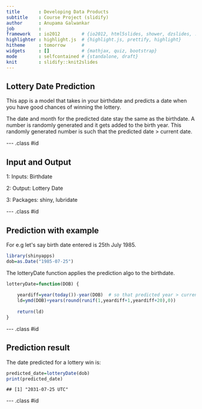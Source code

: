 ```yaml
---
title       : Developing Data Products
subtitle    : Course Project (slidify)
author      : Anupama Galwankar 
job         : 
framework   : io2012        # {io2012, html5slides, shower, dzslides, ...}
highlighter : highlight.js  # {highlight.js, prettify, highlight}
hitheme     : tomorrow      # 
widgets     : []            # {mathjax, quiz, bootstrap}
mode        : selfcontained # {standalone, draft}
knit        : slidify::knit2slides
---
```


## Lottery Date Prediction

This app is a model that takes in your birthdate and predicts a date when you have good chances of winning the lottery. 

The date and month for the predicted date stay the same as the birthdate. A number is  randomly generated and it gets added to the birth year. This randomly generated number is 
such that the predicted date > current date.

--- .class #id 

## Input and Output

1: Inputs: Birthdate

2: Output: Lottery Date

3: Packages: shiny, lubridate

--- .class #id


## Prediction with example

For e.g let's say birth date entered is 25th July 1985.

```r
library(shinyapps)
dob=as.Date("1985-07-25")
```

The lotteryDate function applies the prediction algo to the birthdate.

```r
lotteryDate=function(DOB) {
    
    yeardiff=year(today())-year(DOB)  # so that predicted year > current year
    ld=ymd(DOB)+years(round(runif(1,yeardiff+1,yeardiff+20),0))
    
    return(ld)
}
```

--- .class #id


## Prediction result

The date predicted for a lottery win is:


```r
predicted_date=lotteryDate(dob)
print(predicted_date)
```

```
## [1] "2031-07-25 UTC"
```
--- .class #id
